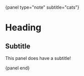 {panel type="note" subtitle="cats"}

# Heading

## Subtitle

This panel does have a subtitle!

{panel end}
